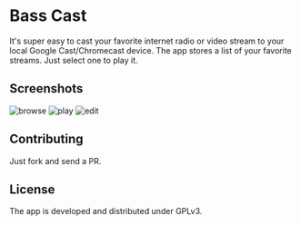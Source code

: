 # Bass Cast

It's super easy to cast your favorite internet radio or video stream to your local Google Cast/Chromecast device.
The app stores a list of your favorite streams. Just select one to play it.

## Screenshots

![browse](https://github.com/felixb/basscast/raw/master/screenshots/small_screenshot_browse.png)
![play](https://github.com/felixb/basscast/raw/master/screenshots/small_screenshot_play.png)
![edit](https://github.com/felixb/basscast/raw/master/screenshots/small_screenshot_edit.png)

## Contributing

Just fork and send a PR.

## License

The app is developed and distributed under GPLv3.
